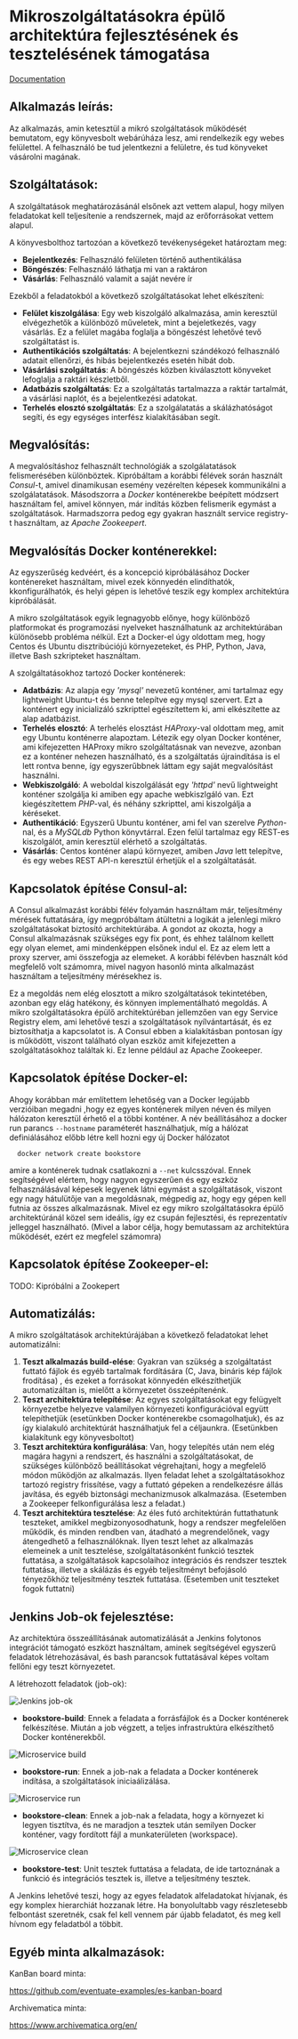 # Mikroszolgáltatásokra épülő architektúra fejlesztésének és tesztelésének támogatása

[Documentation](https://github.com/borlayda/dipterv2016-microservice/wiki)

Alkalmazás leírás:
-----------------

Az alkalmazás, amin ketesztül a mikró szolgáltatások működését bemutatom, egy
könyvesbolt webárúháza lesz, ami rendelkezik egy webes felülettel. A felhasználó
be tud jelentkezni a felületre, és tud könyveket vásárolni magának.

Szolgáltatások:
--------------

A szolgáltatások meghatározásánál elsőnek azt vettem alapul, hogy milyen
feladatokat kell teljesítenie a rendszernek, majd az erőforrásokat vettem
alapul.

A könyvesbolthoz tartozóan a következő tevékenységeket határoztam meg:

* **Bejelentkezés**: Felhasználó felületen történő authentikálása
* **Böngészés**: Felhasználó láthatja mi van a raktáron
* **Vásárlás**: Felhasználó valamit a saját nevére ír

Ezekből a feladatokból a következő szolgáltatásokat lehet elkészíteni:

* **Felület kiszolgálása**: Egy web kiszolgáló alkalmazása, amin keresztül
  elvégezhetők a különböző műveletek, mint a bejeletkezés, vagy vásárlás.
  Ez a felület magába foglalja a böngészést lehetővé tevő szolgáltatást is.
* **Authentikációs szolgáltatás**: A bejelentkezni szándékozó felhasználó adatait
  ellenőrzi, és hibás bejelentkezés esetén hibát dob.
* **Vásárlási szolgáltatás**: A böngészés közben kiválasztott könyveket lefoglalja
  a raktári készletből.
* **Adatbázis szolgáltatás**: Ez a szolgáltatás tartalmazza a raktár tartalmát, a
  vásárlási naplót, és a bejelentkezési adatokat.
* **Terhelés elosztó szolgáltatás**: Ez a szolgálatatás a skálázhatóságot segíti,
  és egy egységes interfész kialakításában segít.

Megvalósítás:
------------

A megvalósításhoz felhasznált technológiák a szolgálatatások felismerésében
különböztek. Kipróbáltam a korábbi félévek során használt *Consul*-t, amivel
dinamikusan esemény vezérelten képesek kommunikálni a szolgálatatások.
Másodszorra a *Docker* konténerekbe beépített módzsert használtam fel, amivel
könnyen, már indítás közben felismerik egymást a szolgáltatások.
Harmadszorra pedog egy gyakran használt service registry-t használtam, az
*Apache Zookeepert*.

Megvalósítás Docker konténerekkel:
----------------------------------

Az egyszerűség kedvéért, és a koncepció kipróbálásához Docker konténereket
használtam, mivel ezek könnyedén elindíthatók, kkonfigurálhatók, és helyi gépen
is lehetővé teszik egy komplex architektúra kipróbálását.

A mikro szolgáltatások egyik legnagyobb előnye, hogy különböző platformokat és
programozási nyelveket használhatunk az architektúrában különösebb probléma
nélkül. Ezt a Docker-el úgy oldottam meg, hogy Centos és Ubuntu disztribúciójú
környezeteket, és PHP, Python, Java, illetve Bash szkripteket használtam.

A szolgáltatásokhoz tartozó Docker konténerek:

* **Adatbázis**: Az alapja egy *'mysql'* nevezetű konténer, ami tartalmaz egy
  lightweight Ubuntu-t és benne telepítve egy mysql szervert. Ezt a konténert
  egy inicializáló szkripttel egészítettem ki, ami elkészítette az alap
  adatbázist.
* **Terhelés elosztó**: A terhelés elosztást *HAProxy*-val oldottam meg, amit egy
  Ubuntu konténerre alapoztam. Létezik egy olyan Docker konténer, ami
  kifejezetten HAProxy mikro szolgáltatásnak van nevezve, azonban ez a konténer
  nehezen használható, és a szolgáltatás újraindítása is el lett rontva benne,
  így egyszerűbbnek láttam egy saját megvalósítást használni.
* **Webkiszolgáló**: A weboldal kiszolgálását egy *'httpd'* nevű lightweight konténer
  szolgálja ki amiben egy apache webkiszlgáló van. Ezt kiegészítettem *PHP*-val,
  és néhány szkripttel, ami kiszolgálja a kéréseket.
* **Authentikáció**: Egyszerű Ubuntu konténer, ami fel van szerelve *Python*-nal, és
  a *MySQLdb* Python könyvtárral. Ezen felül tartalmaz egy REST-es kiszolgálót,
  amin keresztül elérhető a szolgáltatás.
* **Vásárlás**: Centos konténer alapú környezet, amiben *Java* lett telepítve, és egy
  webes REST API-n keresztül érhetjük el a szolgáltatását.

Kapcsolatok építése Consul-al:
-----------------------------

A Consul alkalmazást korábbi félév folyamán használtam már, teljesítmény mérések
futtatására, így megpróbáltam átültetni a logikát a jelenlegi mikro
szolgáltatásokat biztosító architektúrába.
A gondot az okozta, hogy a Consul alkalmazásnak szükséges egy fix pont, és ehhez
találnom kellett egy olyan elemet, ami mindenképpen elsőnek indul el.
Ez az elem lett a proxy szerver, ami összefogja az elemeket. A korábbi félévben
használt kód megfelelő volt számomra, mivel nagyon hasonló minta alkalmazást
használtam a teljesítmény mérésekhez is.

Ez a megoldás nem elég elosztott a mikro szolgáltatások tekintetében, azonban
egy elág hatékony, és könnyen implementálható megoldás. A mikro szolgáltatásokra
épülő architektúréban jellemzően van egy Service Registry elem, ami lehetővé
teszi a szolgáltatások nyílvántartását, és ez biztosíthatja a kapcsolatot is.
A Consul ebben a kialakításban pontosan így is működött, viszont található olyan
eszköz amit kifejezetten a szolgáltatásokhoz találtak ki. Ez lenne például az
Apache Zookeeper.

Kapcsolatok építése Docker-el:
-----------------------------

Ahogy korábban már említettem lehetőség van a Docker legújabb verzióiban megadni
,hogy ez egyes konténerek milyen néven és milyen hálózaton keresztül érhető el
a többi konténer. A név beállításához a docker run parancs `--hostname`
paraméterét használhatjuk, míg a hálózat definiálásához előbb létre kell hozni
egy új Docker hálózatot
```docker
  docker network create bookstore
```
amire a konténerek tudnak csatlakozni a `--net` kulcsszóval. Ennek segítségével
elértem, hogy nagyon egyszerűen és egy eszköz felhasználásával képesek legyenek
látni egymást a szolgáltatások, viszont egy nagy hátulütője van a megoldásnak,
mégpedig az, hogy egy gépen kell futnia az összes alkalmazásnak. Mivel ez egy
mikro szolgáltatásokra épülő architektúránál közel sem ideális, így ez csupán
fejlesztési, és reprezentatív jelleggel használható. (Mivel a labor célja, hogy
bemutassam az architektúra működését, ezért ez megfelel számomra)

Kapcsolatok építése Zookeeper-el:
---------------------------------

TODO: Kipróbálni a Zookepert

Automatizálás:
--------------

A mikro szolgáltatások architektúrájában a következő feladatokat lehet
automatizálni:

1. **Teszt alkalmazás build-elése**: Gyakran van szükség a szolgáltatást futtató
   fájlok és egyéb tartalmak fordítására (C, Java, bináris kép fájlok frodítása)
   , és ezeket a forrásokat könnyedén elkészíthetjük automatizáltan is, mielőtt
   a környezetet összeépítenénk.
2. **Teszt architektúra telepítése**: Az egyes szolgáltatásokat egy felügyelt
   környezetbe helyezve valamilyen környezeti konfigurációval együtt
   telepíthetjük (esetünkben Docker konténerekbe csomagolhatjuk), és az így
   kialakuló architektúrát használhatjuk fel a céljaunkra. (Esetünkben
   kialakítunk egy könyvesboltot)
3. **Teszt architektúra konfigurálása**: Van, hogy telepítés után nem elég magára
   hagyni a rendszert, és használni a szolgáltatásokat, de szükséges különböző
   beállításokat végrehajtani, hogy a megfelelő módon működjön az alkalmazás.
   Ilyen feladat lehet a szolgáltatásokhoz tartozó registry frissítése, vagy
   a futtató gépeken a rendelkezésre állás javítása, és egyéb biztonsági
   mechanizmusok alkalmazása. (Esetemben a Zookeeper felkonfigurálása lesz
   a feladat.)
4. **Teszt architektúra tesztelése**: Az éles futó architektúrán futtathatunk
   teszteket, amikkel megbizonyosodhatunk, hogy a rendszer megfelelően működik,
   és minden rendben van, átadható a megrendelőnek, vagy átengedhető a
   felhasználóknak. Ilyen teszt lehet az alkalmazás elemeinek a unit tesztelése,
   szolgáltatásonként funkció tesztek futtatása, a szolgáltatások kapcsolaihoz
   integrációs és rendszer tesztek futtatása, illetve a skálázás és egyéb
   teljesítményt befojásoló tényezőkhöz teljesítmény tesztek futtatása.
   (Esetemben unit teszteket fogok futtatni)

Jenkins Job-ok fejelesztése:
----------------------------

Az architektúra összeállításának automatizálását a Jenkins folytonos integrációt
támogató eszközt használtam, aminek segítségével egyszerű feladatok
létrehozásával, és bash parancsok futtatásával képes voltam fellőni egy teszt
környezetet.

A létrehozott feladatok (job-ok):

![Jenkins job-ok](jenkins-jobs.png)

* **bookstore-build**: Ennek a feladata a forrásfájlok és a Docker konténerek
  felkészítése. Miután a job végzett, a teljes infrastruktúra elkészíthető
  Docker konténerekből.

![Microservice build](jenkins-build.png)

* **bookstore-run**: Ennek a job-nak a feladata a Docker konténerek indítása,
  a szolgáltatások iniciaálizálása.

![Microservice run](jenkins-run.png)

* **bookstore-clean**: Ennek a job-nak a feladata, hogy a környezet ki legyen
  tisztítva, és ne maradjon a tesztek után semilyen Docker konténer, vagy
  fordított fájl a munkaterületen (workspace).

![Microservice clean](jenkins-clean.png)

* **bookstore-test**: Unit tesztek futtatása a feladata, de ide tartoznának a
  funkció és integrációs tesztek is, illetve a teljesítmény tesztek.

A Jenkins lehetővé teszi, hogy az egyes feladatok alfeladatokat hívjanak, és egy
komplex hierarchiát hozzanak létre. Ha bonyolultabb vagy részletesebb felbontást
szeretnék, csak fel kell vennem pár újabb feladatot, és meg kell hívnom egy
feladatból a többit.





Egyéb minta alkalmazások:
------------------------

KanBan board minta:

https://github.com/eventuate-examples/es-kanban-board

Archivematica minta:

https://www.archivematica.org/en/
